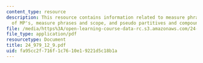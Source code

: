 ```yaml
---
content_type: resource
description: This resource contains information related to measure phrases, sematics
  of MP's, measure phrases and scope, and pseudo partitives and compounds.
file: /media/https%3A/open-learning-course-data-rc.s3.amazonaws.com/24-979-topics-in-semantics-fall-2002/fa95cc2f716f1c7610e19221d5c18b1a_24_979_12_9.pdf
file_type: application/pdf
resourcetype: Document
title: 24_979_12_9.pdf
uid: fa95cc2f-716f-1c76-10e1-9221d5c18b1a
---
```

